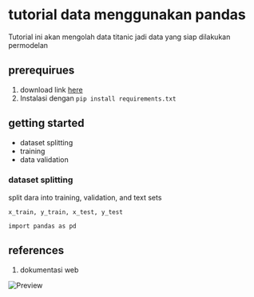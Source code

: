 # tutorial data menggunakan pandas
Tutorial ini akan mengolah data titanic jadi data yang siap dilakukan permodelan

## prerequirues
1. download link [here](https://sscasn.bkn.go.id/)
2. Instalasi dengan `pip install requirements.txt`

## getting started

- dataset splitting
- training
- data validation
  
### dataset splitting
split dara into training, validation, and text sets

```code
x_train, y_train, x_test, y_test

import pandas as pd
```

## references

1. dokumentasi web


![Preview](C:\Users\Lenovo\Downloads\Pic7.PNG)


